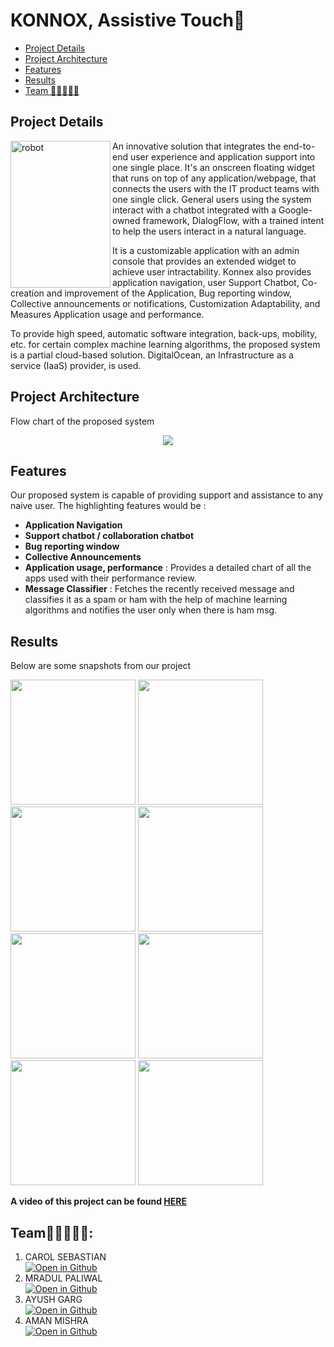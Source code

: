 # KONNOX, Assistive Touch🤖

- [Project Details](#project-details)
- [Project Architecture](#project-architecture)
- [Features](#features)
- [Results](#results)
- [Team 🧑🏻‍🤝‍🧑🏻](#team)


## Project Details

<img src="https://lh3.googleusercontent.com/proxy/yc3ciWP1L-5-gRbSUUaWz_sujUn3gNt3Q_kWowVAKgTzp18Xhfn0NaeyVNaiHxTVfto91rehEuyTijaM5_BL5jQiWXZp0cXdoAUqCgB18qpIzEGYO8CeboTBZ-a-8Kc" align="left" alt="robot" width="160" height="235">

An innovative solution that integrates the end-to-end user experience and application support into one single place. It's an onscreen floating widget that runs on top of any application/webpage, that connects the users with the IT product teams with one single click. General users using the system interact with a chatbot integrated with a Google-owned framework, DialogFlow, with a trained intent to help the users interact in a natural language.

It is a customizable application with an admin console that provides an extended widget to achieve user intractability. Konnex also provides application navigation, user Support Chatbot, Co-creation and improvement of the Application, Bug reporting window, Collective announcements or notifications, Customization Adaptability, and Measures Application usage and performance.

To provide high speed, automatic software integration, back-ups, mobility, etc. for certain complex machine learning algorithms, the proposed system is a partial cloud-based solution. DigitalOcean, an Infrastructure as a service (IaaS) provider, is used.
 

## Project Architecture

Flow chart of the proposed system
<p align="center">
  <img src="https://user-images.githubusercontent.com/46924224/119211405-865a6600-bacf-11eb-8651-8dd5590e3584.png">
</p>

## Features

Our proposed system is capable of providing support and assistance to any naive user. The highlighting features would be : 

<ul>
  <li><b>Application Navigation</b></li>
  <li><b>Support chatbot / collaboration chatbot</b></li>
  <li><b>Bug reporting window</b></li>
  <li><b>Collective Announcements</b></li>
  <li><b>Application usage, performance</b> : Provides a detailed chart of all the apps used with their performance review.</li>
  <li><b>Message Classifier</b> : Fetches the recently received message and classifies it as a spam or ham with the help of machine learning algorithms and notifies the user only when there is ham msg.</li>
</ul>


## Results

Below are some snapshots from our project

<img src="https://user-images.githubusercontent.com/60567138/119172946-28546100-ba84-11eb-92a4-4757b4769a67.png" width="200"> <img src="https://user-images.githubusercontent.com/60567138/119172797-fcd17680-ba83-11eb-9cde-693e1b9b8958.png" width="200"> <img src="https://user-images.githubusercontent.com/60567138/119172658-d9a6c700-ba83-11eb-81e8-50709ca7464e.png" width="200"> <img src="https://user-images.githubusercontent.com/60567138/119172057-0d352180-ba83-11eb-9e11-a7e26bb31757.png" width="200"> <img src="https://user-images.githubusercontent.com/60567138/119172176-3b1a6600-ba83-11eb-80e6-ab34838e6b3b.png" width="200"> <img src="https://user-images.githubusercontent.com/60567138/119172238-52595380-ba83-11eb-85bd-546c0eb4bcde.png" width="200"> <img src="https://user-images.githubusercontent.com/60567138/119172307-68ffaa80-ba83-11eb-8130-d8aa76fcbdf0.png" width="200"> <img src="https://user-images.githubusercontent.com/60567138/119172426-8fbde100-ba83-11eb-8893-293008c6c467.png" width="200">

**A video of this project can be found [HERE](https://drive.google.com/file/d/1QBSHeMziNGnHAwOy_F-8wC53GDaLGxJ0/view?usp=sharing)**


## Team🧑🏻‍🤝‍🧑🏻:

1. CAROL SEBASTIAN <br>[![Open in Github](https://img.shields.io/badge/GitHub-100000?style=for-the-badge&logo=github&logoColor=white)](https://github.com/carol80)
2. MRADUL PALIWAL <br>[![Open in Github](https://img.shields.io/badge/GitHub-100000?style=for-the-badge&logo=github&logoColor=white)](https://github.com/seyus)
3. AYUSH GARG <br> [![Open in Github](https://img.shields.io/badge/GitHub-100000?style=for-the-badge&logo=github&logoColor=white)](https://github.com/Prengineerator)
4. AMAN MISHRA <br> [![Open in Github](https://img.shields.io/badge/GitHub-100000?style=for-the-badge&logo=github&logoColor=white)]()
